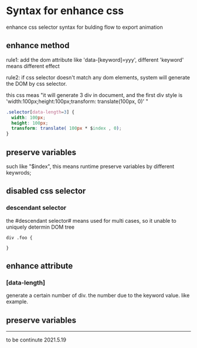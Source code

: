 # Syntax for enhance css

enhance css selector syntax for bulding flow to export animation


## enhance method

rule1: add the dom attribute like 'data-[keyword]=yyy', different 'keyword' means different effect

rule2: if css selector doesn't match any dom elements, system will generate the DOM by css selector.

this css meas "it will generate 3 div in document, and the first div style is 'width:100px;height:100px;transform: translate(100px, 0)' "

```css
.selector[data-length=3] {
  width: 100px;
  height: 100px;
  transform: translate( 100px * $index , 0);
}
```
##  preserve variables

such like "$index", this means runtime preserve variables by different keywrods;

## disabled css selector

### descendant selector

the #descendant selector# means used for multi cases, so  it unable to uniquely determin DOM tree 

```
div .foo {

}
```



## enhance attribute

### [data-length]

generate a certain number of div. the number due to the keyword value. like example.


## preserve variables

-----

to be continute 2021.5.19
